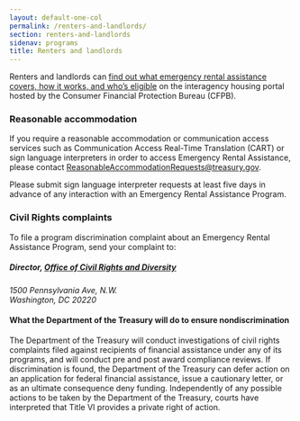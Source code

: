 ```yaml
---
layout: default-one-col
permalink: /renters-and-landlords/
section: renters-and-landlords
sidenav: programs
title: Renters and landlords
---
```


<div class="abstract field field--name-field-page-abstract field--type-text-long field--label-hidden field__item">
  <p>
      Renters and landlords can <a href="https://www.consumerfinance.gov/coronavirus/mortgage-and-housing-assistance/renter-protections/emergency-rental-assistance-for-renters/?utm_source=outreach&utm_medium=banner&utm_campaign=treasury_banner/">find out what emergency rental assistance covers, how it works, and who’s eligible</a> on the interagency housing portal hosted by the Consumer Financial Protection Bureau (CFPB).
  </p>
</div>

<h3>Reasonable accommodation</h3>
<p>
  If you require a reasonable accommodation or communication access services such as Communication Access Real-Time Translation (CART) or sign language interpreters in order to access Emergency Rental Assistance, please contact <a href="mailto:ReasonableAccommodationRequests@treasury.gov<">ReasonableAccommodationRequests@treasury.gov</a>. 
</p>
<p>
  Please submit sign language interpreter requests at least five days in advance of any interaction with an Emergency Rental Assistance Program. 
</p>

<h3>Civil Rights complaints</h3>
<p>
  To file a program discrimination complaint about an Emergency Rental Assistance Program, send your complaint to:
</p>

 <address> 
  <h5>Director, <a href="https://home.treasury.gov/about/offices/management/civil-rights-and-diversity/federally-assisted-programs-and-federally-conducted-programs">Office of Civil Rights and Diversity</a></h5>
  <p>
    1500 Pennsylvania Ave, N.W.<br>
    Washington, DC 20220
  </p>
 </address> 

  <h4>
    What the Department of the Treasury will do to ensure nondiscrimination
  </h4>
  <p>
    The Department of the Treasury will conduct investigations of civil rights complaints filed against recipients of financial assistance under any of its programs, and will conduct pre and post award compliance reviews. If discrimination is found, the Department of the Treasury can defer action on an application for federal financial assistance, issue a cautionary letter, or as an ultimate consequence deny funding. Independently of any possible actions to be taken by the Department of the Treasury, courts have interpreted that Title VI provides a private right of action.
  </p>
